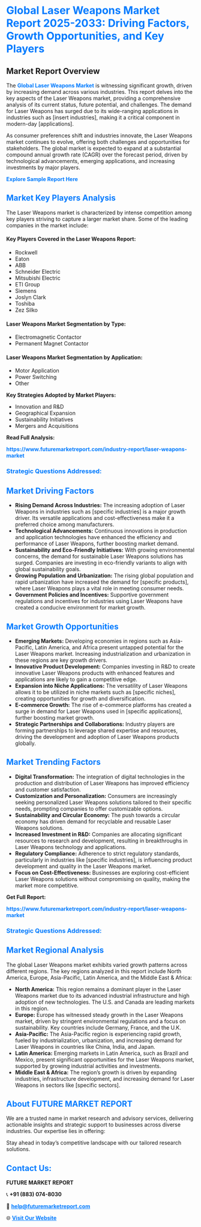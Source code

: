 <h1 style="color: #007BFF;">Global Laser Weapons Market Report 2025-2033: Driving Factors, Growth Opportunities, and Key Players</h1>

<section id="overview">
<h2>Market Report Overview</h2>
<p>The <a href="https://www.futuremarketreport.com/industry-report/laser-weapons-market" style="color: #007BFF; text-decoration: none;"><strong>Global Laser Weapons Market</strong></a> is witnessing significant growth, driven by increasing demand across various industries. This report delves into the key aspects of the Laser Weapons market, providing a comprehensive analysis of its current status, future potential, and challenges. The demand for Laser Weapons has surged due to its wide-ranging applications in industries such as [insert industries], making it a critical component in modern-day [applications].</p>
<p>As consumer preferences shift and industries innovate, the Laser Weapons market continues to evolve, offering both challenges and opportunities for stakeholders. The global market is expected to expand at a substantial compound annual growth rate (CAGR) over the forecast period, driven by technological advancements, emerging applications, and increasing investments by major players.</p>
</section>

<section id="overview">
<p><a href="https://www.futuremarketreport.com/request-sample/reportId=32540" style="color: #007BFF; text-decoration: none;"><strong>Explore Sample Report Here</strong></a></p>
</section>

<section id="key-players">
<h2 style="color: #007BFF;">Market Key Players Analysis</h2>
<p>The Laser Weapons market is characterized by intense competition among key players striving to capture a larger market share. Some of the leading companies in the market include:</p>
<h4>Key Players Covered in the Laser Weapons Report:</h4>
<ul><li>Rockwell</li><li>Eaton</li><li>ABB</li><li>Schneider Electric</li><li>Mitsubishi Electric</li><li>ETI Group</li><li>Siemens</li><li>Joslyn Clark</li><li>Toshiba</li><li>Zez Silko</li></ul>
<h4>Laser Weapons Market Segmentation by Type:</h4>
<ul><li>Electromagnetic Contactor</li><li>Permanent Magnet Contactor</li></ul>

<h4>Laser Weapons Market Segmentation by Application:</h4>
<ul><li>Motor Application</li><li>Power Switching</li><li>Other</li></ul>
<p><strong>Key Strategies Adopted by Market Players:</strong></p>
<ul>
<li>Innovation and R&D</li>
<li>Geographical Expansion</li>
<li>Sustainability Initiatives</li>
<li>Mergers and Acquisitions</li>
</ul>
</section>

<section>
<p><strong>Read Full Analysis: </strong></p><a href="https://www.futuremarketreport.com/industry-report/laser-weapons-market" style="color: #007BFF; text-decoration: none;"><strong>https://www.futuremarketreport.com/industry-report/laser-weapons-market</strong></a>
<h3 style="color: #007BFF;">Strategic Questions Addressed:</h3>
</section>

<section id="driving-factors">
<h2 style="color: #007BFF;">Market Driving Factors</h2>
<ul>
<li><strong>Rising Demand Across Industries:</strong> The increasing adoption of Laser Weapons in industries such as [specific industries] is a major growth driver. Its versatile applications and cost-effectiveness make it a preferred choice among manufacturers.</li>
<li><strong>Technological Advancements:</strong> Continuous innovations in production and application technologies have enhanced the efficiency and performance of Laser Weapons, further boosting market demand.</li>
<li><strong>Sustainability and Eco-Friendly Initiatives:</strong> With growing environmental concerns, the demand for sustainable Laser Weapons solutions has surged. Companies are investing in eco-friendly variants to align with global sustainability goals.</li>
<li><strong>Growing Population and Urbanization:</strong> The rising global population and rapid urbanization have increased the demand for [specific products], where Laser Weapons plays a vital role in meeting consumer needs.</li>
<li><strong>Government Policies and Incentives:</strong> Supportive government regulations and incentives for industries using Laser Weapons have created a conducive environment for market growth.</li>
</ul>
</section>

<section id="growth-opportunities">
<h2 style="color: #007BFF;">Market Growth Opportunities</h2>
<ul>
<li><strong>Emerging Markets:</strong> Developing economies in regions such as Asia-Pacific, Latin America, and Africa present untapped potential for the Laser Weapons market. Increasing industrialization and urbanization in these regions are key growth drivers.</li>
<li><strong>Innovative Product Development:</strong> Companies investing in R&D to create innovative Laser Weapons products with enhanced features and applications are likely to gain a competitive edge.</li>
<li><strong>Expansion into Niche Applications:</strong> The versatility of Laser Weapons allows it to be utilized in niche markets such as [specific niches], creating opportunities for growth and diversification.</li>
<li><strong>E-commerce Growth:</strong> The rise of e-commerce platforms has created a surge in demand for Laser Weapons used in [specific applications], further boosting market growth.</li>
<li><strong>Strategic Partnerships and Collaborations:</strong> Industry players are forming partnerships to leverage shared expertise and resources, driving the development and adoption of Laser Weapons products globally.</li>
</ul>
</section>

<section id="trending-factors">
<h2 style="color: #007BFF;">Market Trending Factors</h2>
<ul>
<li><strong>Digital Transformation:</strong> The integration of digital technologies in the production and distribution of Laser Weapons has improved efficiency and customer satisfaction.</li>
<li><strong>Customization and Personalization:</strong> Consumers are increasingly seeking personalized Laser Weapons solutions tailored to their specific needs, prompting companies to offer customizable options.</li>
<li><strong>Sustainability and Circular Economy:</strong> The push towards a circular economy has driven demand for recyclable and reusable Laser Weapons solutions.</li>
<li><strong>Increased Investment in R&D:</strong> Companies are allocating significant resources to research and development, resulting in breakthroughs in Laser Weapons technology and applications.</li>
<li><strong>Regulatory Compliance:</strong> Adherence to strict regulatory standards, particularly in industries like [specific industries], is influencing product development and quality in the Laser Weapons market.</li>
<li><strong>Focus on Cost-Effectiveness:</strong> Businesses are exploring cost-efficient Laser Weapons solutions without compromising on quality, making the market more competitive.</li>
</ul>
</section>

<section>
<p><strong>Get Full Report: </strong></p><a href="https://www.futuremarketreport.com/industry-report/laser-weapons-market" style="color: #007BFF; text-decoration: none;"><strong>https://www.futuremarketreport.com/industry-report/laser-weapons-market</strong></a>
<h3 style="color: #007BFF;">Strategic Questions Addressed:</h3>
</section>


<section id="regional-analysis">
<h2 style="color: #007BFF;">Market Regional Analysis</h2>
<p>The global Laser Weapons market exhibits varied growth patterns across different regions. The key regions analyzed in this report include North America, Europe, Asia-Pacific, Latin America, and the Middle East & Africa:</p>
<ul>
<li><strong>North America:</strong> This region remains a dominant player in the Laser Weapons market due to its advanced industrial infrastructure and high adoption of new technologies. The U.S. and Canada are leading markets in this region.</li>
<li><strong>Europe:</strong> Europe has witnessed steady growth in the Laser Weapons market, driven by stringent environmental regulations and a focus on sustainability. Key countries include Germany, France, and the U.K.</li>
<li><strong>Asia-Pacific:</strong> The Asia-Pacific region is experiencing rapid growth, fueled by industrialization, urbanization, and increasing demand for Laser Weapons in countries like China, India, and Japan.</li>
<li><strong>Latin America:</strong> Emerging markets in Latin America, such as Brazil and Mexico, present significant opportunities for the Laser Weapons market, supported by growing industrial activities and investments.</li>
<li><strong>Middle East & Africa:</strong> The region’s growth is driven by expanding industries, infrastructure development, and increasing demand for Laser Weapons in sectors like [specific sectors].</li>
</ul>
</section>

<footer>
<h2 style="color: #007BFF;">About FUTURE MARKET REPORT</h2>
<p>We are a trusted name in market research and advisory services, delivering actionable insights and strategic support to businesses across diverse industries. Our expertise lies in offering:</p>

<p>Stay ahead in today’s competitive landscape with our tailored research solutions.</p>

<h2 style="color: #007BFF;">Contact Us:</h2>
<p><strong>FUTURE MARKET REPORT</strong></p>
<p>📞 <strong>+91 (883) 074-8030</strong></p>
<p>📧 <strong><a href="mailto:help@futuremarketreport.com" style="color: #007BFF;">help@futuremarketreport.com</a></strong></p>
<p>🌐 <strong><a href="https://www.futuremarketreport.com/" style="color: #007BFF;">Visit Our Website</a></strong></p>
</footer>